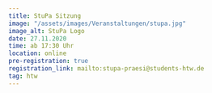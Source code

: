 ```yaml
---
title: StuPa Sitzung
image: "/assets/images/Veranstaltungen/stupa.jpg"
image_alt: StuPa Logo
date: 27.11.2020
time: ab 17:30 Uhr
location: online
pre-registration: true
registration_link: mailto:stupa-praesi@students-htw.de
tag: htw
---
```


